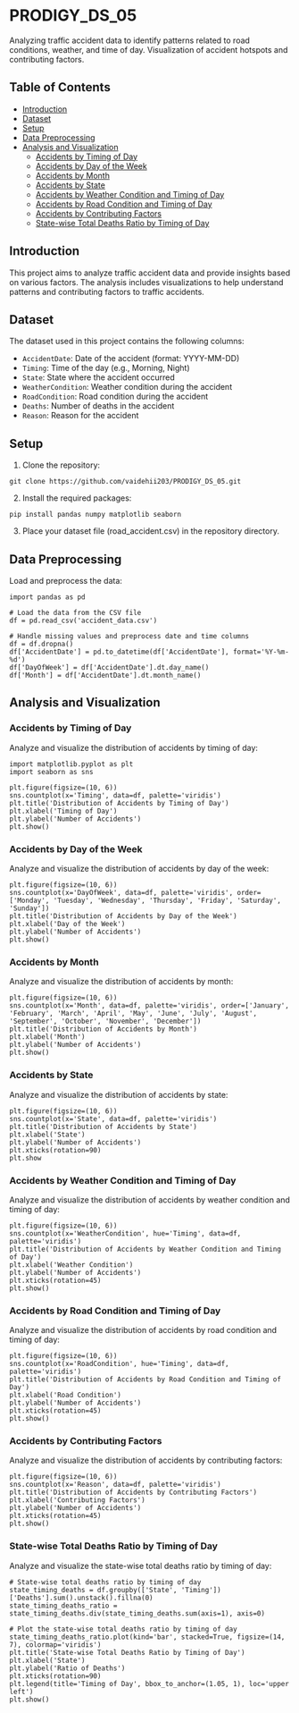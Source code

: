 # PRODIGY_DS_05
Analyzing traffic accident data to identify patterns related to road conditions, weather, and time of day. Visualization of accident hotspots and contributing factors.


## Table of Contents
- [Introduction](#introduction)
- [Dataset](#dataset)
- [Setup](#setup)
- [Data Preprocessing](#data-preprocessing)
- [Analysis and Visualization](#analysis-and-visualization)
  - [Accidents by Timing of Day](#accidents-by-timing-of-day)
  - [Accidents by Day of the Week](#accidents-by-day-of-the-week)
  - [Accidents by Month](#accidents-by-month)
  - [Accidents by State](#accidents-by-state)
  - [Accidents by Weather Condition and Timing of Day](#accidents-by-weather-condition-and-timing-of-day)
  - [Accidents by Road Condition and Timing of Day](#accidents-by-road-condition-and-timing-of-day)
  - [Accidents by Contributing Factors](#accidents-by-contributing-factors)
  - [State-wise Total Deaths Ratio by Timing of Day](#state-wise-total-deaths-ratio-by-timing-of-day)

## Introduction
This project aims to analyze traffic accident data and provide insights based on various factors. The analysis includes visualizations to help understand patterns and contributing factors to traffic accidents.

## Dataset
The dataset used in this project contains the following columns:
- `AccidentDate`: Date of the accident (format: YYYY-MM-DD)
- `Timing`: Time of the day (e.g., Morning, Night)
- `State`: State where the accident occurred
- `WeatherCondition`: Weather condition during the accident
- `RoadCondition`: Road condition during the accident
- `Deaths`: Number of deaths in the accident
- `Reason`: Reason for the accident

## Setup
1. Clone the repository:
```
git clone https://github.com/vaidehii203/PRODIGY_DS_05.git
```

2. Install the required packages:
```
pip install pandas numpy matplotlib seaborn
```
3. Place your dataset file (road_accident.csv) in the repository directory.

## Data Preprocessing
Load and preprocess the data:

```
import pandas as pd

# Load the data from the CSV file
df = pd.read_csv('accident_data.csv')

# Handle missing values and preprocess date and time columns
df = df.dropna()
df['AccidentDate'] = pd.to_datetime(df['AccidentDate'], format='%Y-%m-%d')
df['DayOfWeek'] = df['AccidentDate'].dt.day_name()
df['Month'] = df['AccidentDate'].dt.month_name()
```
## Analysis and Visualization
### Accidents by Timing of Day
Analyze and visualize the distribution of accidents by timing of day:

```
import matplotlib.pyplot as plt
import seaborn as sns

plt.figure(figsize=(10, 6))
sns.countplot(x='Timing', data=df, palette='viridis')
plt.title('Distribution of Accidents by Timing of Day')
plt.xlabel('Timing of Day')
plt.ylabel('Number of Accidents')
plt.show()
```
### Accidents by Day of the Week
Analyze and visualize the distribution of accidents by day of the week:

```
plt.figure(figsize=(10, 6))
sns.countplot(x='DayOfWeek', data=df, palette='viridis', order=['Monday', 'Tuesday', 'Wednesday', 'Thursday', 'Friday', 'Saturday', 'Sunday'])
plt.title('Distribution of Accidents by Day of the Week')
plt.xlabel('Day of the Week')
plt.ylabel('Number of Accidents')
plt.show()
```
### Accidents by Month
Analyze and visualize the distribution of accidents by month:

```
plt.figure(figsize=(10, 6))
sns.countplot(x='Month', data=df, palette='viridis', order=['January', 'February', 'March', 'April', 'May', 'June', 'July', 'August', 'September', 'October', 'November', 'December'])
plt.title('Distribution of Accidents by Month')
plt.xlabel('Month')
plt.ylabel('Number of Accidents')
plt.show()
```
### Accidents by State
Analyze and visualize the distribution of accidents by state:

```
plt.figure(figsize=(10, 6))
sns.countplot(x='State', data=df, palette='viridis')
plt.title('Distribution of Accidents by State')
plt.xlabel('State')
plt.ylabel('Number of Accidents')
plt.xticks(rotation=90)
plt.show
```
### Accidents by Weather Condition and Timing of Day
Analyze and visualize the distribution of accidents by weather condition and timing of day:

```
plt.figure(figsize=(10, 6))
sns.countplot(x='WeatherCondition', hue='Timing', data=df, palette='viridis')
plt.title('Distribution of Accidents by Weather Condition and Timing of Day')
plt.xlabel('Weather Condition')
plt.ylabel('Number of Accidents')
plt.xticks(rotation=45)
plt.show()
```
### Accidents by Road Condition and Timing of Day
Analyze and visualize the distribution of accidents by road condition and timing of day:

```
plt.figure(figsize=(10, 6))
sns.countplot(x='RoadCondition', hue='Timing', data=df, palette='viridis')
plt.title('Distribution of Accidents by Road Condition and Timing of Day')
plt.xlabel('Road Condition')
plt.ylabel('Number of Accidents')
plt.xticks(rotation=45)
plt.show()
```
### Accidents by Contributing Factors
Analyze and visualize the distribution of accidents by contributing factors:

```
plt.figure(figsize=(10, 6))
sns.countplot(x='Reason', data=df, palette='viridis')
plt.title('Distribution of Accidents by Contributing Factors')
plt.xlabel('Contributing Factors')
plt.ylabel('Number of Accidents')
plt.xticks(rotation=45)
plt.show()
```
### State-wise Total Deaths Ratio by Timing of Day
Analyze and visualize the state-wise total deaths ratio by timing of day:

```
# State-wise total deaths ratio by timing of day
state_timing_deaths = df.groupby(['State', 'Timing'])['Deaths'].sum().unstack().fillna(0)
state_timing_deaths_ratio = state_timing_deaths.div(state_timing_deaths.sum(axis=1), axis=0)

# Plot the state-wise total deaths ratio by timing of day
state_timing_deaths_ratio.plot(kind='bar', stacked=True, figsize=(14, 7), colormap='viridis')
plt.title('State-wise Total Deaths Ratio by Timing of Day')
plt.xlabel('State')
plt.ylabel('Ratio of Deaths')
plt.xticks(rotation=90)
plt.legend(title='Timing of Day', bbox_to_anchor=(1.05, 1), loc='upper left')
plt.show()
```
